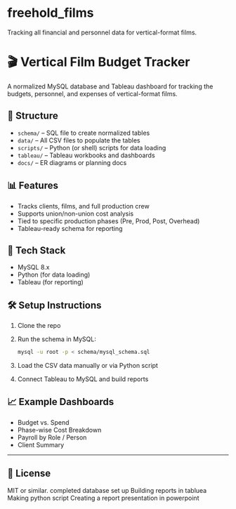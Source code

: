 # freehold_films
Tracking all financial and personnel data for vertical-format films. 
# 🎬 Vertical Film Budget Tracker

A normalized MySQL database and Tableau dashboard for tracking the budgets, personnel, and expenses of vertical-format films.

## 📁 Structure

- `schema/` – SQL file to create normalized tables
- `data/` – All CSV files to populate the tables
- `scripts/` – Python (or shell) scripts for data loading
- `tableau/` – Tableau workbooks and dashboards
- `docs/` – ER diagrams or planning docs

## 📊 Features

- Tracks clients, films, and full production crew
- Supports union/non-union cost analysis
- Tied to specific production phases (Pre, Prod, Post, Overhead)
- Tableau-ready schema for reporting

## 🧰 Tech Stack

- MySQL 8.x
- Python (for data loading)
- Tableau (for reporting)

## 🛠️ Setup Instructions

1. Clone the repo
2. Run the schema in MySQL:

    ```bash
    mysql -u root -p < schema/mysql_schema.sql
    ```

3. Load the CSV data manually or via Python script
4. Connect Tableau to MySQL and build reports

## 📈 Example Dashboards

- Budget vs. Spend
- Phase-wise Cost Breakdown
- Payroll by Role / Person
- Client Summary

---

## 📄 License

MIT or similar.
completed database set up
Building reports in tabluea
Making python script
Creating a report presentation in powerpoint 
